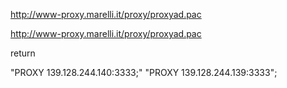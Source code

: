 http://www-proxy.marelli.it/proxy/proxyad.pac


http://www-proxy.marelli.it/proxy/proxyad.pac





return 

"PROXY 139.128.244.140:3333;" 
"PROXY 139.128.244.139:3333";
